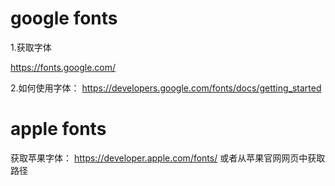 # google fonts

1.获取字体

https://fonts.google.com/



2.如何使用字体：
https://developers.google.com/fonts/docs/getting_started



# apple fonts

获取苹果字体：
https://developer.apple.com/fonts/
或者从苹果官网网页中获取路径
